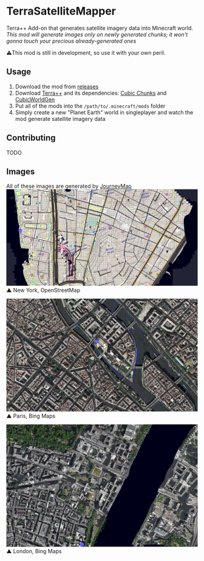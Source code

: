 # TerraSatelliteMapper
Terra++ Add-on that generates satellite imagery data into Minecraft world.<br>
*This mod will generate images only on newly generated chunks; it won't gonna touch your precious already-generated ones*<br>

⚠️This mod is still in development, so use it with your own peril.
 
## Usage
 1. Download the mod from [releases](https://github.com/tf2mandeokyi/TerraSatelliteMapper/releases)
 2. Download [Terra++](https://www.curseforge.com/minecraft/mc-mods/terraplusplus) and its dependencies: [Cubic Chunks](https://www.curseforge.com/minecraft/mc-mods/opencubicchunks) and [CubicWorldGen](https://www.curseforge.com/minecraft/mc-mods/cubicworldgen)
 3. Put all of the mods into the `/path/to/.minecraft/mods` folder
 4. Simply create a new "Planet Earth" world in singleplayer and watch the mod generate satellite imagery data

## Contributing
TODO

## Images
All of these images are generated by [JourneyMap](https://www.curseforge.com/minecraft/mc-mods/journeymap)
![newyork_image](.github/images/image_newyork.png)
▲ New York, OpenStreetMap

![paris_image](.github/images/image_paris.png)
▲ Paris, Bing Maps

![london_image](.github/images/image_london.png)
▲ London, Bing Maps
